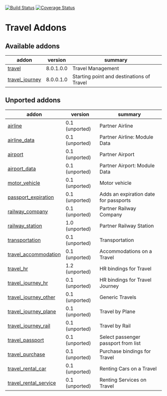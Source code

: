 [![Build Status](https://travis-ci.org/OCA/vertical-travel.svg?branch=8.0)](https://travis-ci.org/OCA/vertical-travel)
[![Coverage Status](https://coveralls.io/repos/OCA/vertical-travel/badge.png?branch=8.0)](https://coveralls.io/r/OCA/vertical-travel?branch=8.0)

# Travel Addons

[//]: # (addons)

Available addons
----------------
addon | version | summary
--- | --- | ---
[travel](travel/) | 8.0.1.0.0 | Travel Management
[travel_journey](travel_journey/) | 8.0.0.1.0 | Starting point and destinations of Travel


Unported addons
---------------
addon | version | summary
--- | --- | ---
[airline](airline/) | 0.1 (unported) | Partner Airline
[airline_data](airline_data/) | 0.1 (unported) | Partner Airline: Module Data
[airport](airport/) | 0.1 (unported) | Partner Airport
[airport_data](airport_data/) | 0.1 (unported) | Partner Airport: Module Data
[motor_vehicle](motor_vehicle/) | 0.1 (unported) | Motor vehicle
[passport_expiration](passport_expiration/) | 0.1 (unported) | Adds an expiration date for passports
[railway_company](railway_company/) | 0.1 (unported) | Partner Railway Company
[railway_station](railway_station/) | 1.0 (unported) | Partner Railway Station
[transportation](transportation/) | 0.1 (unported) | Transportation
[travel_accommodation](travel_accommodation/) | 0.1 (unported) | Accommodations on a Travel
[travel_hr](travel_hr/) | 1.2 (unported) | HR bindings for Travel
[travel_journey_hr](travel_journey_hr/) | 0.1 (unported) | HR bindings for Travel Journey
[travel_journey_other](travel_journey_other/) | 0.1 (unported) | Generic Travels
[travel_journey_plane](travel_journey_plane/) | 0.1 (unported) | Travel by Plane
[travel_journey_rail](travel_journey_rail/) | 0.1 (unported) | Travel by Rail
[travel_passport](travel_passport/) | 0.1 (unported) | Select passenger passport from list
[travel_purchase](travel_purchase/) | 0.1 (unported) | Purchase bindings for Travel
[travel_rental_car](travel_rental_car/) | 0.1 (unported) | Renting Cars on a Travel
[travel_rental_service](travel_rental_service/) | 0.1 (unported) | Renting Services on Travel

[//]: # (end addons)
